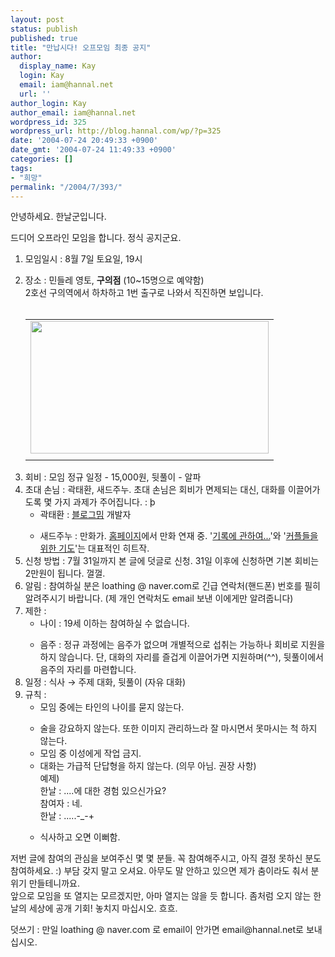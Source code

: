 ```yaml
---
layout: post
status: publish
published: true
title: "만납시다! 오프모임 최종 공지"
author:
  display_name: Kay
  login: Kay
  email: iam@hannal.net
  url: ''
author_login: Kay
author_email: iam@hannal.net
wordpress_id: 325
wordpress_url: http://blog.hannal.com/wp/?p=325
date: '2004-07-24 20:49:33 +0900'
date_gmt: '2004-07-24 11:49:33 +0900'
categories: []
tags:
- "희망"
permalink: "/2004/7/393/"
---
```

<p>안녕하세요. <span class=key1 onclick=keyword_open('./kview.php?kd=%C7%D1%B3%AF')>한날</span>군입니다.</p>
<p>드디어 오프라인 모임을 합니다. 정식 공지군요.
<ol>
<li /> 모임일시 : 8월 7일 토요일, 19시</p>
<li /> 장소 : 민들레 영토, <b>구의점</b> (10~15명으로 예약함)<br />
2호선 구의역에서 하차하고 1번 출구로 나와서 직진하면 보입니다.<br />
<center><br />
<table>
<tr>
<td><center><img src="http://blog.hannal.com/tt-attach/0724/040724203410565289/006548.gif" width="381" height="212"></center></td>
</tr>
<tr>
<td class="centerphoto"> </td>
</tr>
</table>
<p></center></p>
<li /> 회비 : 모임 정규 일정 - 15,000원, 뒷풀이 - 알파
<li /> 초대 손님 : 곽태환, 새드주누. 초대 손님은 회비가 면제되는 대신, 대화를 이끌어가도록 몇 가지 과제가 주어집니다. : þ
<ul>
<li />곽태환 : <a href='http://www.blogmeme.com/test' target='_blank'>블로그밈</a> 개발자</p>
<li />새드주누 : 만화가. <a href='http://www.sadjunu.com' target='_blank'>홈페이지</a>에서 만화 연재 중. '<a href='http://www.sadjunu.com/zboard/zboard.php?id=cartoon&no=46' target='_blank'>기록에 관하여...</a>'와 '<a href='http://www.sadjunu.com/zboard/zboard.php?id=cartoon&no=30' target='_blank'>커플들을 위한 기도</a>'는 대표적인 히트작.</ul>
<li /> 신청 방법 : 7월 31일까지 본 글에 덧글로 신청. 31일 이후에 신청하면 기본 회비는 2만원이 됩니다. 껄껄.
<li /> 알림 : 참여하실 분은 loathing @ naver.com로 긴급 연락처(핸드폰) 번호를 필히 알려주시기 바랍니다. (제 개인 연락처도 email 보낸 이에게만 알려줍니다)
<li /> 제한 :
<ul>
<li /> 나이 : 19세 이하는 참여하실 수 없습니다.</p>
<li /> 음주 : 정규 과정에는 음주가 없으며 개별적으로 섭취는 가능하나 회비로 지원을 하지 않습니다. 단, 대화의 자리를 즐겁게 이끌어가면 지원하며(^^), 뒷풀이에서 음주의 자리를 마련합니다.
</ul>
<li /> 일정 : 식사 → 주제 대화, 뒷풀이 (자유 대화)
<li /> 규칙 :
<ul>
<li /> 모임 중에는 타인의 나이를 묻지 않는다.</p>
<li /> 술을 강요하지 않는다. 또한 이미지 관리하느라 잘 마시면서 못마시는 척 하지 않는다.
<li /> 모임 중 이성에게 작업 금지.
<li /> 대화는 가급적 단답형을 하지 않는다. (의무 아님. 권장 사항)<br />
예제)<br />
<span class=key1 onclick=keyword_open('./kview.php?kd=%C7%D1%B3%AF')>한날</span> : ....에 대한 경험 있으신가요?<br />
참여자 : 네.<br />
<span class=key1 onclick=keyword_open('./kview.php?kd=%C7%D1%B3%AF')>한날</span> : .....-_-+</p>
<li /> 식사하고 오면 이뻐함.</ul>
<p>
</ol>
<p>저번 글에 참여의 관심을 보여주신 몇 몇 분들. 꼭 참여해주시고, 아직 결정 못하신 분도 참여하세요. :) 부담 갖지 말고 오셔요. 아무도 말 안하고 있으면 제가 춤이라도 춰서 분위기 만들테니까요.<br />
앞으로 모임을 또 열지는 모르겠지만, 아마 열지는 않을 듯 합니다. 좀처럼 오지 않는 <span class=key1 onclick=keyword_open('./kview.php?kd=%C7%D1%B3%AF')>한날</span>의 세상에 공개 기회! 놓치지 마십시오. 흐흐.</p>
<p>덧쓰기 : 만일 loathing @ naver.com 로 email이 안가면 email@hannal.net로 보내십시오.</p>
